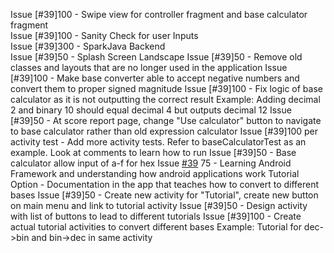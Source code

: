 Issue [#39]100 - Swipe view for controller fragment and base calculator fragment <br/>
Issue [#39]100 - Sanity Check for user Inputs <br/>
Issue [#39]300 - SparkJava Backend <br/>
Issue [#39]50  - Splash Screen Landscape
Issue [#39]50  - Remove old classes and layouts that are no longer used in the application
Issue [#39]100 - Make base converter able to accept negative numbers and convert them to proper signed magnitude
Issue [#39]100 - Fix logic of base calculator as it is not outputting the correct result
	Example: Adding decimal 2 and binary 10 should equal decimal 4 but outputs decimal 12
Issue [#39]50  - At score report page, change "Use calculator" button to navigate to base calculator rather than old expression calculator
Issue [#39]100 per activity test - Add more activity tests. 
	Refer to baseCalculatorTest as an example. Look at comments to learn how to run
Issue [#39]50  - Base calculator allow input of a-f for hex
Issue [#39](https://github.com/UCSB-CS56-Projects/cs56-android-conversion-showdown/issues/39) 75  - Learning Android Framework and understanding how android applications work
Tutorial Option - Documentation in the app that teaches how to convert to different bases
Issue [#39]50  - Create new activity for "Tutorial", create new button on main menu and link to tutorial activity
Issue [#39]50  - Design activity with list of buttons to lead to different tutorials
Issue [#39]100 - Create actual tutorial activities to convert different bases
	Example: Tutorial for dec->bin and bin->dec in same activity
